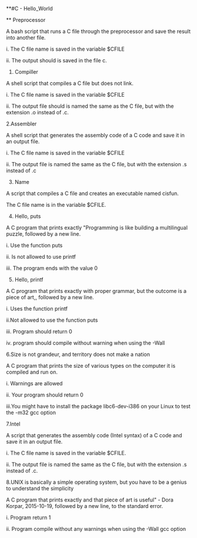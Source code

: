  **#C - Hello_World


** Preprocessor



A bash script that runs a C file through the preprocessor and save the result into another file.



i. The C file name is saved in the variable $CFILE

ii. The output should is saved in the file c.



1. Compiller



A shell script that compiles a C file but does not link.



i. The C file name is saved in the variable $CFILE

ii. The output file should is named the same as the C file, but with the extension .o instead of .c.



2.Assembler



A shell script that generates the assembly code of a C code and save it in an output file.



i. The C file name is saved in the variable $CFILE

ii. The output file is named the same as the C file, but with the extension .s instead of .c



3. Name



A script that compiles a C file and creates an executable named cisfun.



The C file name is in the variable $CFILE.



4. Hello, puts



A C program that prints exactly "Programming is like building a multilingual puzzle, followed by a new line.



i. Use the function puts

ii. Is not allowed to use printf

iii. The program ends with the value 0



5. Hello, printf



A C program that prints exactly with proper grammar, but the outcome is a piece of art,, followed by a new line.



i. Uses the function printf

ii.Not allowed to use the function puts

iii. Program should return 0

iv. program should compile without warning when using the -Wall



6.Size is not grandeur, and territory does not make a nation



A C program that prints the size of various types on the computer it is compiled and run on.



i. Warnings are allowed

ii. Your program should return 0

iii.You might have to install the package libc6-dev-i386 on your Linux to test the -m32 gcc option



7.Intel



A script that generates the assembly code (Intel syntax) of a C code and save it in an output file.



i. The C file name is saved in the variable $CFILE.

ii. The output file is named the same as the C file, but with the extension .s instead of .c.



8.UNIX is basically a simple operating system, but you have to be a genius to understand the simplicity



A C program that prints exactly and that piece of art is useful" - Dora Korpar, 2015-10-19, followed by a new line, to the standard error.



i. Program return 1

ii. Program compile without any warnings when using the -Wall gcc option






